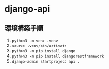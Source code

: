 # django-api

## 環境構築手順

1. `python3 -m venv .venv`
1. `source .venv/bin/activate`
1. `python3 -m pip install django`
1. `python3 -m pip install djangorestframework`
1. `django-admin startproject api .`
